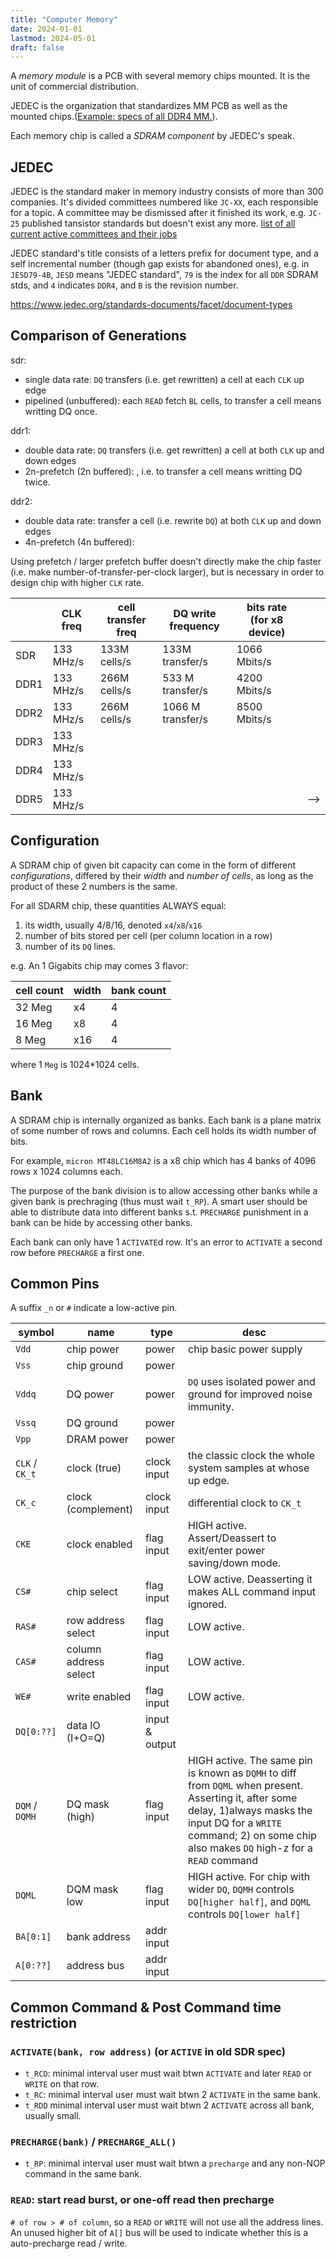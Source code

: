 ```yaml
---
title: "Computer Memory"
date: 2024-01-01
lastmod: 2024-05-01
draft: false
---
```


A *memory module* is a PCB with several memory chips mounted. It is the unit of commercial distribution.

JEDEC is the organization that standardizes MM PCB as well as the mounted chips.([Example: specs of all DDR4 MM.](https://www.jedec.org/standards-documents/focus/memory-module-designs-dimms/DDR4/all)).

Each memory chip is called a *SDRAM component* by JEDEC's speak.

## JEDEC

JEDEC is the standard maker in memory industry consists of more than 300 companies. It's divided committees numbered like `JC-XX`, each responsible for a topic. A committee may be dismissed after it finished its work, e.g. `JC-25`  published tansistor standards but doesn't exist any more. [list of all current active committees and their jobs](https://www.jedec.org/committees)

JEDEC standard's title consists of a letters prefix for document type, and a self incremental number (though gap exists for abandoned ones), e.g. in `JESD79-4B`, `JESD` means "JEDEC standard", `79` is the index for all `DDR` SDRAM stds, and `4` indicates `DDR4`, and `B` is the revision number.

https://www.jedec.org/standards-documents/facet/document-types

## Comparison of Generations

sdr:
- single data rate: `DQ` transfers (i.e. get rewritten) a cell at each `CLK` up edge
- pipelined (unbuffered): each `READ` fetch `BL` cells, to transfer a cell means writting DQ once.

ddr1:
- double data rate: `DQ` transfers (i.e. get rewritten) a cell at both `CLK` up and down edges
- 2n-prefetch (2n buffered): , i.e. to transfer a cell means writting DQ twice.

ddr2:
- double data rate: transfer a cell (i.e. rewrite `DQ`) at both `CLK` up and down edges
- 4n-prefetch (4n buffered):

Using prefetch / larger prefetch buffer doesn't directly make the chip faster (i.e. make number-of-transfer-per-clock larger), 
but is necessary in order to design chip with higher `CLK` rate.

|      | CLK freq  | cell transfer freq | DQ write frequency | bits rate (for x8 device) |     |
|------|-----------|--------------------|--------------------|---------------------------|-----|
| SDR  | 133 MHz/s | 133M cells/s       | 133M transfer/s    | 1066 Mbits/s              |     |
| DDR1 | 133 MHz/s | 266M cells/s       | 533 M transfer/s   | 4200 Mbits/s              |     |
| DDR2 | 133 MHz/s | 266M cells/s       | 1066 M transfer/s  | 8500 Mbits/s              |     |
| DDR3 | 133 MHz/s |                    |                    |                           |     |
| DDR4 | 133 MHz/s |                    |                    |                           |     |
| DDR5 | 133 MHz/s |                    |                    |                           | --> |


## Configuration


A SDRAM chip of given bit capacity can come in the form of different *configurations*, differed by their *width* and *number of cells*, 
as long as the product of these 2 numbers is the same.

For all SDARM chip, these quantities ALWAYS equal:
1. its width, usually 4/8/16, denoted `x4`/`x8`/`x16`
2. number of bits stored per cell (per column location in a row)
3. number of its `DQ` lines.

e.g. An 1 Gigabits chip may comes 3 flavor:

| cell count | width | bank count |
|------------|-------|------------|
| 32 Meg     | x4    | 4          |
| 16 Meg     | x8    | 4          |
| 8 Meg      | x16   | 4          |

where 1 `Meg` is 1024*1024 cells.

## Bank

A SDRAM chip is internally organized as banks. Each bank is a plane matrix of some number of rows and columns.
Each cell holds its width number of bits.

For example, `micron MT48LC16M8A2` is a x8 chip which has 4 banks of 4096 rows x 1024 columns each.

The purpose of the bank division is to allow accessing other banks while a given bank is prechraging (thus must wait `t_RP`).
A smart user should be able to distribute data into different banks s.t. `PRECHARGE` punishment in a bank can be hide by accessing other banks.

Each bank can only have 1 `ACTIVATE`d row. It's an error to `ACTIVATE` a second row before `PRECHARGE` a first one.

## Common Pins

A suffix `_n` or `#` indicate a low-active pin.

| symbol         | name                  | type           | desc                                                                                                                                                                                                                          |
|----------------|-----------------------|----------------|-------------------------------------------------------------------------------------------------------------------------------------------------------------------------------------------------------------------------------|
| `Vdd`          | chip power            | power          | chip basic power supply                                                                                                                                                                                                       |
| `Vss`          | chip ground           | power          |                                                                                                                                                                                                                               |
| `Vddq`         | DQ power              | power          | `DQ` uses isolated power and ground for improved noise immunity.                                                                                                                                                              |
| `Vssq`         | DQ ground             | power          |                                                                                                                                                                                                                               |
| `Vpp`          | DRAM power            | power          |                                                                                                                                                                                                                               |
| `CLK` / `CK_t` | clock (true)          | clock input    | the classic clock the whole system samples at whose up edge.                                                                                                                                                                  |
| `CK_c`         | clock (complement)    | clock input    | differential clock to `CK_t`                                                                                                                                                                                                  |
| `CKE`          | clock enabled         | flag input     | HIGH active. Assert/Deassert to exit/enter power saving/down mode.                                                                                                                                                            |
| `CS#`          | chip select           | flag input     | LOW active. Deasserting it makes ALL command input ignored.                                                                                                                                                                   |
| `RAS#`         | row address select    | flag input     | LOW active.                                                                                                                                                                                                                   |
| `CAS#`         | column address select | flag input     | LOW active.                                                                                                                                                                                                                   |
| `WE#`          | write enabled         | flag input     | LOW active.                                                                                                                                                                                                                   |
| `DQ[0:??]`     | data IO (I+O=Q)       | input & output |                                                                                                                                                                                                                               |
| `DQM` / `DQMH` | DQ mask (high)        | flag input     | HIGH active. The same pin is known as `DQMH` to diff from `DQML` when present. Asserting it, after some delay, 1)always masks the input DQ for a `WRITE` command; 2) on some chip also makes `DQ` high-z for a `READ` command |
| `DQML`         | DQM mask low          | flag input     | HIGH active. For chip with wider `DQ`, `DQMH` controls `DQ[higher half]`, and `DQML` controls `DQ[lower half]`                                                                                                                |
| `BA[0:1]`      | bank address          | addr input     |                                                                                                                                                                                                                               |
| `A[0:??]`      | address bus           | addr input     |                                                                                                                                                                                                                               |

## Common Command & Post Command time restriction


### `ACTIVATE(bank, row address)` (or `ACTIVE` in old SDR spec)

- `t_RCD`: minimal interval user must wait btwn `ACTIVATE` and later `READ` or `WRITE` on that row.
- `t_RC`: minimal interval user must wait btwn 2 `ACTIVATE` in the same bank.
- `t_RDD` minimal interval user must wait btwn 2 `ACTIVATE` across all bank, usually small.

### `PRECHARGE(bank)` / `PRECHARGE_ALL()`

- `t_RP`: minimal interval user must wait btwn a `precharge` and any non-NOP command in the same bank.

### `READ`: start read burst, or one-off read then precharge

`# of row > # of column`, so a `READ` or `WRITE` will not use all the address lines.
An unused higher bit of `A[]` bus will be used to indicate whether this is a auto-precharge read / write.
